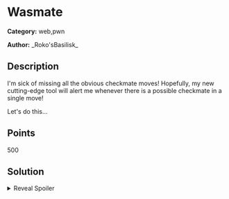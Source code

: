 # Wasmate
**Category:** web,pwn

**Author:** \_Roko'sBasilisk\_

## Description

I'm sick of missing all the obvious checkmate moves! Hopefully, my new cutting-edge tool will alert me whenever there is a possible checkmate in a single move! 

Let's do this...

## Points
500

## Solution

<details>
 <summary>Reveal Spoiler</summary>

The source code is given to the participants which makes it easy to identify the technology stack of the challenge. It is a simple NodeJS web application which uses WebAssembly for some operations. Using WebAssembly introduces speed and efficiency, yet it opens the door for exploiting memory corruption vulnerabilities (albeit somewhat differently) in a web application environment.

In this case reviewing the provides [chesslib.c](./setup/lib/chesslib.c) file we can see there is a buffer overflow issue in the snippet below:
```C
extern int check_mate(char* fen) {
    BoardChecker checker;
    checker.is_mate = &C;
    checker.logger = &logger;
   
    strcpy(checker.fen, fen);
    return checker.is_mate(checker.fen);
}
```

The `fen` buffer is copied to the `checker.fen` buffer (128 bytes length) without the appropriate length checks. 

By inpsecting the BoardChecker structure (provided in [chesslib.h](./setup/lib/chesslib.h) it is easy to see, that by overwriting the fen buffer we cna overwrite the `is_mate` function pointer. This function is invoked in the `check_mate` function which is in turn used by the main web application. With this in mind, it can also be observer that the `logger` function is vulnerable to a code injection attack as it uses `emscripten_run_script_int` to execute native javascript. Keep in mind we also control teh arguments that will be called with (`fen`). In a NodeJS environment this shouts RCE! 

Now the final missing piece is to identify what value the is_mate pointer needs to be replaced with. Fortunately, this can be easily inferred in the case of WebAssembly because when a function pointer is declared within the scope of the function (`checker.logger = &logger;`) it is assigned to a indirect index pointer that is then used to invoke the function using the `call_indirect` instruction. The indices are assigned in the order they appear, thus in this case the index pointer of logger function would be '2' or in hex '0x02'. Alternatively, participants can run the challenge locally and print the pointer assigned at runtime to inspect the value. 

Normally having achieved RCE, it is possible to perform an OOB attack and retrieve the flag using an http/dns request or something like that, however in the environment that the challenge is deployed, outbound connections are restricted and the file-system is read-only. In this case the attack can still be performed blindly. `emscripten_run_script_int` returns the output of the evaluated javascript as an integer so theoretically we can convert whatever the response is to integer and return it. Practically though, the template ([index.ejs](./setup/views/index.ejs)) only changes on 4 distinct values (0,1,8,16). With this in mind we can utilise the changes in the response when the function output is 0 and 1, therefore performing a boolean based blind attack. 

Stitching all these clues together, an attack can be composed as follows:

1. Craft a payload that overwrites the is_mate function pointer with the value 0x02 (`logger` function pointer) and uses the appropriate payload to read the flag fetches the character at position 0 and compare it with a letter.
2. Identify the changes in response and bruteforce the flag character by character until the whole flag is revealed.

A fully scripted solution that performs this attack is provided at [solution.py](./solution/solution.py)

### References:
https://i.blackhat.com/us-18/Thu-August-9/us-18-Lukasiewicz-WebAssembly-A-New-World-of-Native_Exploits-On-The-Web-wp.pdf

https://www.youtube.com/watch?v=DFPD9yI-C70&ab_channel=BlackHat

</details>